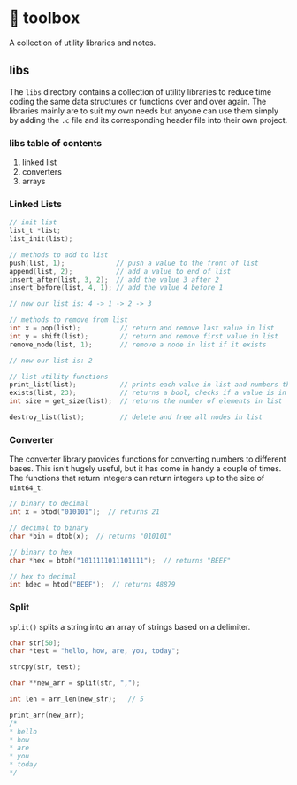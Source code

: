 # 🧰 toolbox

A collection of utility libraries and notes.

## libs
The `libs` directory contains a collection of utility libraries to reduce time coding the same data structures or functions over and over again. The libraries mainly are to suit my own needs but anyone can use them simply by adding the `.c` file and its corresponding header file into their own project.

### libs table of contents
1. linked list
2. converters
3. arrays

### Linked Lists
```C
// init list
list_t *list;
list_init(list);

// methods to add to list
push(list, 1);             // push a value to the front of list
append(list, 2);           // add a value to end of list
insert_after(list, 3, 2);  // add the value 3 after 2
insert_before(list, 4, 1); // add the value 4 before 1

// now our list is: 4 -> 1 -> 2 -> 3 

// methods to remove from list
int x = pop(list);          // return and remove last value in list
int y = shift(list);        // return and remove first value in list
remove_node(list, 1);       // remove a node in list if it exists

// now our list is: 2

// list utility functions
print_list(list);           // prints each value in list and numbers them
exists(list, 23);           // returns a bool, checks if a value is in list
int size = get_size(list);  // returns the number of elements in list

destroy_list(list);         // delete and free all nodes in list

```

### Converter
The converter library provides functions for converting numbers to different bases. This isn't hugely useful, but it has come in handy a couple of times. The functions that return integers can return integers up to the size of `uint64_t`.

```C
// binary to decimal
int x = btod("010101");  // returns 21

// decimal to binary
char *bin = dtob(x);  // returns "010101"

// binary to hex
char *hex = btoh("1011111011101111");  // returns "BEEF"

// hex to decimal
int hdec = htod("BEEF");  // returns 48879
```

### Split
`split()` splits a string into an array of strings based on a delimiter.

```C
char str[50];
char *test = "hello, how, are, you, today";

strcpy(str, test);

char **new_arr = split(str, ",");

int len = arr_len(new_str);   // 5

print_arr(new_arr);
/* 
* hello
* how
* are
* you
* today
*/

```